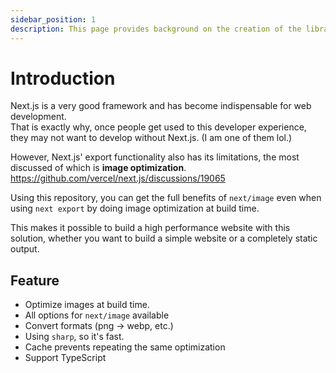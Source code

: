 ```yaml
---
sidebar_position: 1
description: This page provides background on the creation of the library and its features.
---
```


# Introduction

Next.js is a very good framework and has become indispensable for web development.  
That is exactly why, once people get used to this developer experience, they may not want to develop without Next.js.
(I am one of them lol.)

However, Next.js' export functionality also has its limitations, the most discussed of which is **image optimization**.  
https://github.com/vercel/next.js/discussions/19065

Using this repository, you can get the full benefits of `next/image` even when using `next export` by doing image optimization at build time.

This makes it possible to build a high performance website with this solution, whether you want to build a simple website or a completely static output.

## Feature

- Optimize images at build time.
- All options for `next/image` available
- Convert formats (png → webp, etc.)
- Using `sharp`, so it's fast.
- Cache prevents repeating the same optimization
- Support TypeScript

